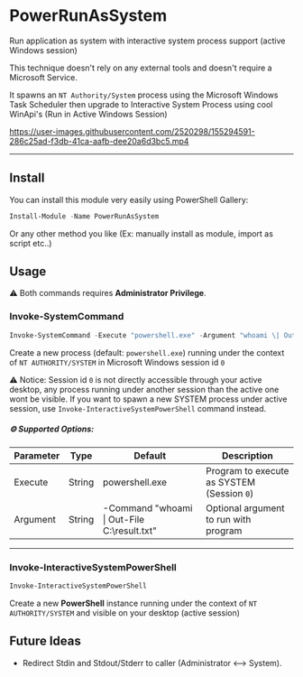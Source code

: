 # PowerRunAsSystem

Run application as system with interactive system process support (active Windows session)

This technique doesn't rely on any external tools and doesn't require a Microsoft Service.

It spawns an `NT Authority/System` process using the Microsoft Windows Task Scheduler then upgrade to Interactive System Process using cool WinApi's (Run in Active Windows Session)

https://user-images.githubusercontent.com/2520298/155294591-286c25ad-f3db-41ca-aafb-dee20a6d3bc5.mp4

---

## Install

You can install this module very easily using PowerShell Gallery:

```powershell
Install-Module -Name PowerRunAsSystem
```

Or any other method you like (Ex: manually install as module, import as script etc..)

## Usage

⚠️ Both commands requires **Administrator Privilege**.

### Invoke-SystemCommand

```PowerShell
Invoke-SystemCommand -Execute "powershell.exe" -Argument "whoami \| Out-File C:\result.txt"
```

Create a new process (default: `powershell.exe`) running under the context of `NT AUTHORITY/SYSTEM` in Microsoft Windows session id `0`

⚠️ Notice: Session id `0` is not directly accessible through your active desktop, any process running under another session than the active one wont be visible. If you want to spawn a new SYSTEM process under active session, use `Invoke-InteractiveSystemPowerShell` command instead.

##### ⚙️ Supported Options:

| Parameter               | Type             | Default                                        | Description  |
|-------------------------|------------------|------------------------------------------------|--------------|
| Execute                 | String           | powershell.exe                                 | Program to execute as SYSTEM (Session `0`)  |
| Argument                | String           | -Command "whoami \| Out-File C:\result.txt"    | Optional argument to run with program |

---

### Invoke-InteractiveSystemPowerShell

```PowerShell
Invoke-InteractiveSystemPowerShell
```

Create a new **PowerShell** instance running under the context of `NT AUTHORITY/SYSTEM` and visible on your desktop (active session)

## Future Ideas

- Redirect Stdin and Stdout/Stderr to caller (Administrator <--> System).
